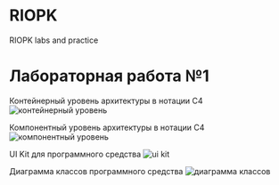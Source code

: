 # RIOPK
RIOPK labs and practice 

# Лабораторная работа №1

Контейнерный уровень архитектуры в нотации С4
![контейнерный уровень](https://github.com/user-attachments/assets/3fa0a514-8e44-4a29-b0e7-15c4dbdb9be0)


Компонентный уровень архитектуры в нотации С4
![компонентный уровень](https://github.com/user-attachments/assets/e4619c7d-58eb-4233-b022-eb469a61b1ad)


UI Kit для программного средства 
![ui kit](https://github.com/user-attachments/assets/d6e4c41d-c6ef-4dc8-b5ee-086148b92cb2)


Диаграмма классов программного средства
![диаграмма классов](https://github.com/user-attachments/assets/ee0f1599-b5fb-4960-bcba-5b194ede6a0d)






